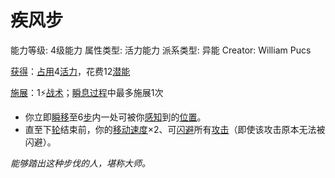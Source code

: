 # 疾风步

能力等级: 4级能力
属性类型: 活力能力
派系类型: 异能
Creator: William Pucs

<aside>

[获得](https://www.notion.so/1b3d619a067b8027ba38e2c1caf9d84b?pvs=21)：[占用](https://www.notion.so/1b3d619a067b8028a794de6ceed96ec0?pvs=21)4[活力](https://www.notion.so/1b3d619a067b805391c0d92f6a9c2e06?pvs=21)，花费12[潜能](https://www.notion.so/1b3d619a067b80c2bdb4c721adc30021?pvs=21)

</aside>

<aside>

[施展](https://www.notion.so/1b3d619a067b80f38dccf027f026b32f?pvs=21)：1⚡️[战术](https://www.notion.so/1b3d619a067b8051b6eaffd160aee01c?pvs=21)；[瞬息过程](https://www.notion.so/1b3d619a067b80aaa52efa8a891fe3ad?pvs=21)中最多施展1次

- 你立即[瞬移](https://www.notion.so/1b3d619a067b80d8a0c1da02a02cf4b2?pvs=21)至6[步](https://www.notion.so/1b3d619a067b800fb1cfe9f0ef45b9ef?pvs=21)内一处可被你[感知](https://www.notion.so/1b5d619a067b807db5b1c3d177476720?pvs=21)到的[位置](https://www.notion.so/1b3d619a067b805198ace5211c15da45?pvs=21)。
- 直至下[轮](https://www.notion.so/1b3d619a067b80aeb62df5a99bfb8a82?pvs=21)结束前，你的[移动速度](https://www.notion.so/1b3d619a067b809a974ac608bbb4fb54?pvs=21)×2、可[闪避](https://www.notion.so/1b4d619a067b802bac11faba310fa6c8?pvs=21)所有[攻击](https://www.notion.so/1b5d619a067b80ab8482e091a267f3f3?pvs=21)（即使该攻击原本无法被闪避）。
</aside>

*能够踏出这种步伐的人，堪称大师。*